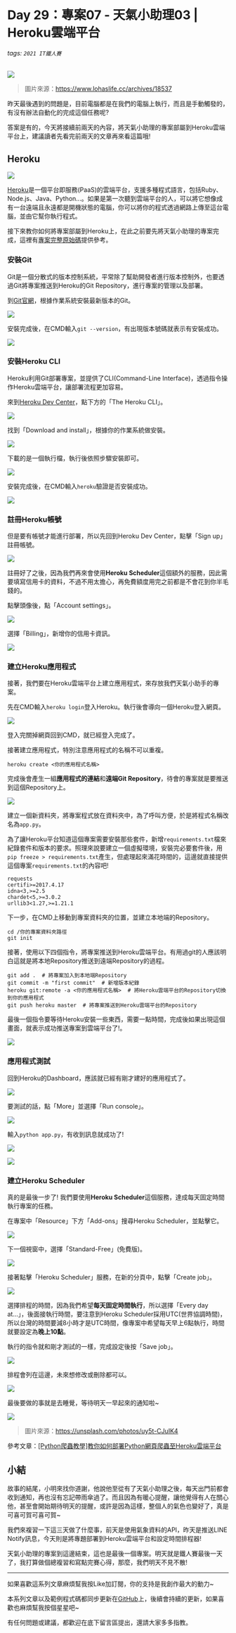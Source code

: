 # Day 29：專案07 - 天氣小助理03 | Heroku雲端平台

###### tags: `2021 IT鐵人賽`

![](https://i.imgur.com/6sp6kAN.png)
> 圖片來源：https://www.lohaslife.cc/archives/18537

昨天最後遇到的問題是，目前電腦都是在我們的電腦上執行，而且是手動觸發的，有沒有辦法自動化的完成這個任務呢?

答案是有的，今天將接續前兩天的內容，將天氣小助理的專案部屬到Heroku雲端平台上，建議讀者先看完前兩天的文章再來看這篇哦!


## Heroku

![](https://i.imgur.com/B2cNanv.png)

[Heroku](https://zh.wikipedia.org/wiki/Heroku)是一個平台即服務(PaaS)的雲端平台，支援多種程式語言，包括Ruby、Node.js、Java、Python...。如果是第一次聽到雲端平台的人，可以將它想像成有一台遠端且永遠都是開機狀態的電腦，你可以將你的程式透過網路上傳至這台電腦，並由它幫你執行程式。

接下來教你如何將專案部屬到Heroku上，在此之前要先將天氣小助理的專案完成，這裡有[專案完整原始碼](https://github.com/AndyChiangSH/2021-IT-30days/blob/main/Projects/07_Weather_assistant/app.py)提供參考。

### 安裝Git

Git是一個分散式的版本控制系統，平常除了幫助開發者進行版本控制外，也要透過Git將專案推送到Heroku的Git Repository，進行專案的管理以及部署。

到[Git官網](https://git-scm.com/)，根據作業系統安裝最新版本的Git。

![](https://i.imgur.com/JAvMD7B.jpg)

安裝完成後，在CMD輸入`git --version`，有出現版本號碼就表示有安裝成功。

![](https://i.imgur.com/rEja7sP.jpg)


### 安裝Heroku CLI

Heroku利用Git部署專案，並提供了CLI(Command-Line Interface)，透過指令操作Heroku雲端平台，讓部署流程更加容易。


來到[Heroku Dev Center](https://devcenter.heroku.com/)，點下方的「The Heroku CLI」。

![](https://i.imgur.com/RJqjRV7.jpg)

找到「Download and install」，根據你的作業系統做安裝。

![](https://i.imgur.com/pUPOyXA.jpg)

下載的是一個執行檔，執行後依照步驟安裝即可。

![](https://i.imgur.com/y79wHfa.jpg)

安裝完成後，在CMD輸入`heroku`驗證是否安裝成功。

![](https://i.imgur.com/xhdHmKG.png)


### 註冊Heroku帳號

但是要有帳號才能進行部署，所以先回到Heroku Dev Center，點擊「Sign up」註冊帳號。

![](https://i.imgur.com/4LTiQLE.jpg)

註冊好了之後，因為我們再來會使用**Heroku Scheduler**這個額外的服務，因此需要填寫信用卡的資料，不過不用太擔心，再免費額度用完之前都是不會花到你半毛錢的。

點擊頭像後，點「Account settings」。

![](https://i.imgur.com/8KA6gKi.jpg)

選擇「Billing」，新增你的信用卡資訊。

![](https://i.imgur.com/qm2U6lL.jpg)


### 建立Heroku應用程式

接著，我們要在Heroku雲端平台上建立應用程式，來存放我們天氣小助手的專案。

先在CMD輸入`heroku login`登入Heroku。執行後會導向一個Heroku登入網頁。

![](https://i.imgur.com/U3rVfvR.jpg)

登入完關掉網頁回到CMD，就已經登入完成了。

接著建立應用程式，特別注意應用程式的名稱不可以重複。

```
heroku create <你的應用程式名稱>
```

完成後會產生一組**應用程式的連結**和**遠端Git Repository**，待會的專案就是要推送到這個Repository上。

![](https://i.imgur.com/K1fDGe5.png)

建立一個新資料夾，將專案程式放在資料夾中，為了呼叫方便，於是將程式名稱改名為`app.py`。

為了讓Heroku平台知道這個專案需要安裝那些套件，新增`requirements.txt`檔來紀錄套件和版本的要求。照理來說要建立一個虛擬環境，安裝完必要套件後，用`pip freeze > requirements.txt`產生，但處理起來滿花時間的，這邊就直接提供這個專案`requirements.txt`的內容吧!

```
requests
certifi>=2017.4.17
idna<3,>=2.5
chardet<5,>=3.0.2
urllib3<1.27,>=1.21.1
```

下一步，在CMD上移動到專案資料夾的位置，並建立本地端的Repository。

```
cd /你的專案資料夾路徑
git init
```

接著，使用以下四個指令，將專案推送到Heroku雲端平台。有用過git的人應該明白這就是將本地Repository推送到遠端Repository的過程。

```
git add .  # 將專案加入到本地端Repository
git commit -m "first commit"  # 新增版本紀錄
heroku git:remote -a <你的應用程式名稱>  # 將Heroku雲端平台的Repository切換到你的應用程式
git push heroku master  # 將專案推送到Heroku雲端平台的Repository
```

最後一個指令要等待Heroku安裝一些東西，需要一點時間，完成後如果出現這個畫面，就表示成功推送專案到雲端平台了!。

![](https://i.imgur.com/y4q81ML.png)

### 應用程式測試

回到Heroku的Dashboard，應該就已經有剛才建好的應用程式了。

![](https://i.imgur.com/ZqnoX2l.jpg)

要測試的話，點「More」並選擇「Run console」。

![](https://i.imgur.com/man9cm7.jpg)

輸入`python app.py`，有收到訊息就成功了!

![](https://i.imgur.com/OrzkyR6.jpg)

![](https://i.imgur.com/eTNPKQN.png)


### 建立Heroku Scheduler

真的是最後一步了! 我們要使用**Heroku Scheduler**這個服務，達成每天固定時間執行專案的任務。

在專案中「Resource」下方「Add-ons」搜尋Heroku Scheduler，並點擊它。

![](https://i.imgur.com/S7enyDB.jpg)

下一個視窗中，選擇「Standard-Free」(免費版)。

![](https://i.imgur.com/JbPZliO.jpg)

接著點擊「Heroku Scheduler」服務，在新的分頁中，點擊「Create job」。

![](https://i.imgur.com/OI6jxia.jpg)

選擇排程的時間，因為我們希望**每天固定時間執行**，所以選擇「Every day at...」，後面接執行時間，要注意到Heroku Scheduler採用UTC(世界協調時間)，所以台灣的時間要減8小時才是UTC時間，像專案中希望每天早上6點執行，時間就要設定為**晚上10點**。

執行的指令就和剛才測試的一樣，完成設定後按「Save job」。

![](https://i.imgur.com/aItKTuG.jpg)

排程會列在這邊，未來想修改或刪除都可以。

![](https://i.imgur.com/wdPHdtL.jpg)

最後要做的事就是去睡覺，等待明天一早起來的通知啦~

![](https://i.imgur.com/TWOaX8S.png)
> 圖片來源：https://unsplash.com/photos/uy5t-CJuIK4

參考文章：[[Python爬蟲教學]教你如何部署Python網頁爬蟲至Heroku雲端平台](https://www.learncodewithmike.com/2020/08/deploy-python-scraper-to-heroku.html)


## 小結

故事的結尾，小明來找你道謝，他說他至從有了天氣小助理之後，每天出門前都會收到通知，再也沒有忘記帶雨傘過了。而且因為有暖心提醒，讓他覺得有人在關心他，甚至會開始期待明天的提醒，或許是因為這樣，整個人的氣色也變好了，真是可喜可賀可喜可賀~

我們來複習一下這三天做了什麼事，前天是使用氣象資料的API，昨天是推送LINE Notify訊息，今天則是將專題部署到Heroku雲端平台和設定時間排程器!

天氣小助理的專案到這邊結束，這也是最後一個專案。明天就是鐵人賽最後一天了，我打算做個總複習和寫點完賽心得，那麼，我們明天不見不散!

---

如果喜歡這系列文章麻煩幫我按Like加訂閱，你的支持是我創作最大的動力~

本系列文章以及範例程式碼都同步更新在[GitHub](https://github.com/AndyChiangSH/2021-IT-30days)上，後續會持續的更新，如果喜歡也麻煩幫我按個星星吧~

有任何問題或建議，都歡迎在底下留言區提出，還請大家多多指教。